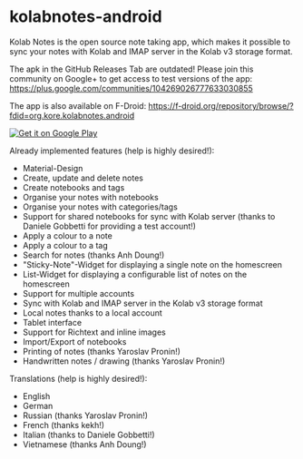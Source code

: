 # kolabnotes-android
Kolab Notes is the open source note taking app, which makes it possible to sync your notes with Kolab and IMAP server in the Kolab v3 storage format.

The apk in the GitHub Releases Tab are outdated! Please join this community on Google+ to get access to test versions of the app: https://plus.google.com/communities/104269026777633030855

The app is also available on F-Droid: https://f-droid.org/repository/browse/?fdid=org.kore.kolabnotes.android

<a href="https://play.google.com/store/apps/details?id=org.kore.kolabnotes.android">
  <img alt="Get it on Google Play"
       src="https://developer.android.com/images/brand/en_generic_rgb_wo_45.png" />
</a>

Already implemented features (help is highly desired!):
 * Material-Design
 * Create, update and delete notes
 * Create notebooks and tags
 * Organise your notes with notebooks
 * Organise your notes with categories/tags
 * Support for shared notebooks for sync with Kolab server (thanks to Daniele Gobbetti for providing a test account!)
 * Apply a colour to a note 
 * Apply a colour to a tag
 * Search for notes (thanks Anh Doung!)
 * "Sticky-Note"-Widget for displaying a single note on the homescreen
 * List-Widget for displaying a configurable list of notes on the homescreen
 * Support for multiple accounts
 * Sync with Kolab and IMAP server in the Kolab v3 storage format
 * Local notes thanks to a local account
 * Tablet interface
 * Support for Richtext and inline images
 * Import/Export of notebooks
 * Printing of notes (thanks Yaroslav Pronin!)
 * Handwritten notes / drawing (thanks Yaroslav Pronin!)

Translations (help is highly desired!):
 * English
 * German
 * Russian (thanks Yaroslav Pronin!)
 * French (thanks kekh!)
 * Italian (thanks to Daniele Gobbetti!)
 * Vietnamese (thanks Anh Doung!)
